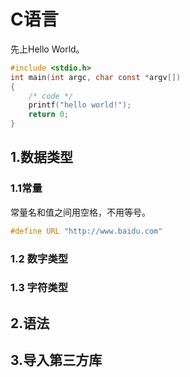 # C语言

先上Hello World。

```c
#include <stdio.h>
int main(int argc, char const *argv[])
{
    /* code */
    printf("hello world!");
    return 0;
}
```

## 1.数据类型

### 1.1常量

常量名和值之间用空格，不用等号。

```c
#define URL "http://www.baidu.com"
```

### 1.2 数字类型



### 1.3 字符类型

## 2.语法

## 3.导入第三方库

